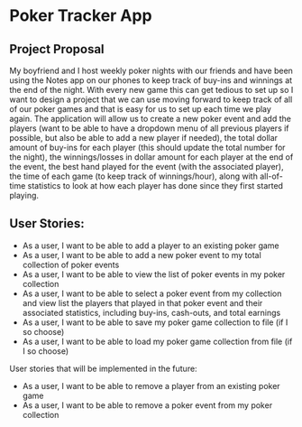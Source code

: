 # Poker Tracker App

## Project Proposal

My boyfriend and I host weekly poker nights with our friends and have been using the Notes app on our phones
to keep track of buy-ins and winnings at the end of the night. With every new game this can get tedious to set
up so I want to design a project that we can use moving forward to keep track of all of our poker games and that
is easy for us to set up each time we play again. The application will allow us to create a new poker event and
add the players (want to be able to have a dropdown menu of all previous players if possible, but also be able
to add a new player if needed), the total dollar amount of buy-ins for each player (this should update the total
number for the night), the winnings/losses in dollar amount for each player at the end of the event, the best 
hand played for the event (with the associated player), the time of each game (to keep track of winnings/hour), 
along with all-of-time statistics to look at how each player has done since they first started playing.


## User Stories:
- As a user, I want to be able to add a player to an existing poker game
- As a user, I want to be able to add a new poker event to my total collection of poker events
- As a user, I want to be able to view the list of poker events in my poker collection
- As a user, I want to be able to select a poker event from my collection and view list the players that played in that 
poker event and their associated statistics, including buy-ins, cash-outs, and total earnings
- As a user, I want to be able to save my poker game collection to file (if I so choose)
- As a user, I want to be able to load my poker game collection from file (if I so choose)

User stories that will be implemented in the future:
- As a user, I want to be able to remove a player from an existing poker game
- As a user, I want to be able to remove a poker event from my poker collection